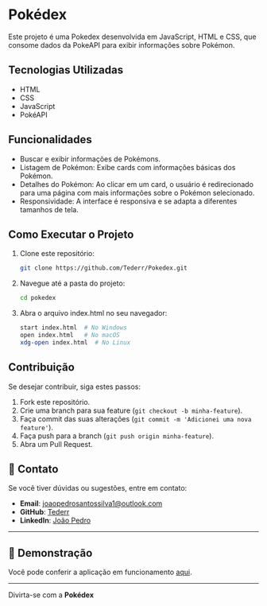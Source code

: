 # Pokédex

Este projeto é uma Pokedex desenvolvida em JavaScript, HTML e CSS, que consome dados da PokeAPI para exibir informações sobre Pokémon.

## Tecnologias Utilizadas
- HTML
- CSS
- JavaScript
- PokéAPI

## Funcionalidades
- Buscar e exibir informações de Pokémons.
- Listagem de Pokémon: Exibe cards com informações básicas dos Pokémon.
- Detalhes do Pokémon: Ao clicar em um card, o usuário é redirecionado para uma página com mais informações sobre o Pokémon selecionado.
- Responsividade: A interface é responsiva e se adapta a diferentes tamanhos de tela.

## Como Executar o Projeto

1. Clone este repositório:
   ```sh
   git clone https://github.com/Tederr/Pokedex.git
   ```
2. Navegue até a pasta do projeto:
    ```sh
   cd pokedex
   ```
3. Abra o arquivo index.html no seu navegador:
    ```sh
    start index.html  # No Windows
    open index.html   # No macOS
    xdg-open index.html  # No Linux
    ```

## Contribuição
Se desejar contribuir, siga estes passos:
1. Fork este repositório.
2. Crie uma branch para sua feature (`git checkout -b minha-feature`).
3. Faça commit das suas alterações (`git commit -m 'Adicionei uma nova feature'`).
4. Faça push para a branch (`git push origin minha-feature`).
5. Abra um Pull Request.

## 📧 Contato

Se você tiver dúvidas ou sugestões, entre em contato:

- **Email**: joaopedrosantossilva1@outlook.com
- **GitHub**: [Tederr](https://github.com/Tederr)
- **LinkedIn**: [João Pedro](https://www.linkedin.com/in/joão-pedro-santos-395a90334/)


---

## 🎥 Demonstração

Você pode conferir a aplicação em funcionamento [aqui](https://tederr.github.io/Pokedex/).

---

Divirta-se com a **Pokédex**

